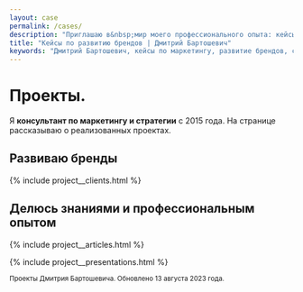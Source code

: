 ```yaml
---
layout: case
permalink: /cases/
description: "Приглашаю в&nbsp;мир моего профессионального опыта: кейсы по&nbsp;разработке концепций брендов, рекламы и&nbsp;стратегий, демонстрирующие мой подход к&nbsp;маркетингу."
title: "Кейсы по развитию брендов | Дмитрий Бартошевич"
keywords: "Дмитрий Бартошевич, кейсы по маркетингу, развитие брендов, создание стратегий, маркетинговые кампании, портфолио, консультант по маркетингу и стратегии, рекламные кампании, брендинг, аудит маркетинга, промо материалы, аутсорсинг маркетинига"
---
```



<div class="intro max-width-text"><h1 class="inline bold">Проекты.</h1> Я <b>консультант по&nbsp;маркетингу и&nbsp;стратегии</b> с&nbsp;2015 года. На&nbsp;странице рассказываю о&nbsp;реализованных проектах.   </div>


<section class="full-bleed row-gap--l">
<h2 class="h1 bold">Развиваю бренды</h2>
{% include project__clients.html %}
</section>

<section class="full-bleed row-gap--l">
<h2 class="h1 bold block__space--top-h1">Делюсь знаниями и&nbsp;профессиональным опытом</h2>

{% include project__articles.html %}

{% include project__presentations.html %}

</section>





<p class="mt-m small secondary-color">
<small> Проекты Дмитрия Бартошевича. Обновлено <time datetime="2023-08-13">13 августа 2023 года</time>. </small>
</p>